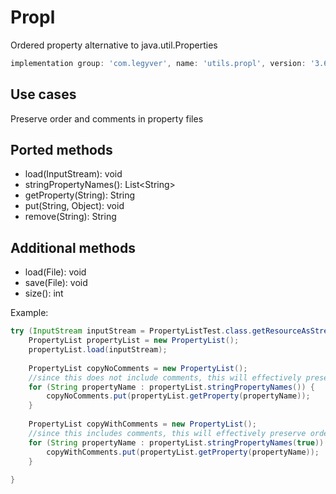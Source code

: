 # Propl
Ordered property alternative to java.util.Properties

```groovy
implementation group: 'com.legyver', name: 'utils.propl', version: '3.6.1'
```

## Use cases
Preserve order and comments in property files

## Ported methods
- load(InputStream): void
- stringPropertyNames(): List\<String\>
- getProperty(String): String
- put(String, Object): void
- remove(String): String

## Additional methods
- load(File): void
- save(File): void
- size(): int

Example:
```java
try (InputStream inputStream = PropertyListTest.class.getResourceAsStream("sample.properties")){
    PropertyList propertyList = new PropertyList();
    propertyList.load(inputStream);
    
    PropertyList copyNoComments = new PropertyList();
    //since this does not include comments, this will effectively preserve order, but remove all comments
    for (String propertyName : propertyList.stringPropertyNames()) {
        copyNoComments.put(propertyList.getProperty(propertyName));
    }
    
    PropertyList copyWithComments = new PropertyList();
    //since this includes comments, this will effectively preserve order including comments
    for (String propertyName : propertyList.stringPropertyNames(true)) {
        copyWithComments.put(propertyList.getProperty(propertyName));
    }
    
}
```